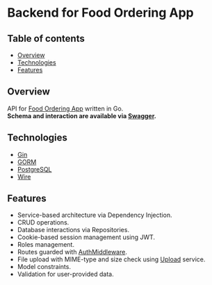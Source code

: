 # Backend for Food Ordering App

## Table of contents
* [Overview](#overview)
* [Technologies](#technologies)
* [Features](#features)


## Overview
API for [Food Ordering App](https://github.com/vladlent-portfolio/food-ordering-frontend) written in Go.  
**Schema and interaction are available via [Swagger](https://api.food-ordering.app/swagger/index.html).**


## Technologies
* [Gin](https://gin-gonic.com)
* [GORM](https://gorm.io)
* [PostgreSQL](https://postgresql.org)
* [Wire](https://github.com/google/wire)

## Features
* Service-based architecture via Dependency Injection.
* CRUD operations.
* Database interactions via Repositories.
* Cookie-based session management using JWT.
* Roles management.
* Routes guarded with [AuthMiddleware](https://github.com/vladlent-portfolio/food-ordering-backend/blob/main/controllers/user/middlewares.go#L22).
* File upload with MIME-type and size check using [Upload](https://github.com/vladlent-portfolio/food-ordering-backend/blob/main/services/upload.go#L12) service.
* Model constraints.
* Validation for user-provided data.

